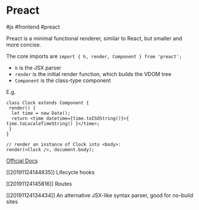 # Preact

#js #frontend #preact

Preact is a minimal functional renderer, similar to React, but smaller and more concise.

The core imports are `import { h, render, Component } from 'preact';`

* `h` is the JSX parser
* `render` is the initial render function, which builds the VDOM tree
* `Component` is the class-type component

E.g.

```JSX
class Clock extends Component {
 render() {
  let time = new Date();
  return <time datetime={time.toISOString()}>{ time.toLocaleTimeString() }</time>;
 }
}

// render an instance of Clock into <body>:
render(<Clock />, document.body);
```

[Official Docs](https://github.com/preactjs/preact)

[[20191124144835]] Lifecycle hooks

[[20191124145816]] Routes

[[20191124134434]] An alternative JSX-like syntax parser, good for no-build sites